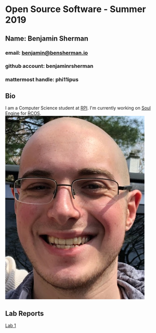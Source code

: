 # Open Source Software - Summer 2019
## Name: Benjamin Sherman
### email: benjamin@bensherman.io
### github account: benjaminrsherman
### mattermost handle: phi11ipus

## Bio
I am a Computer Science student at [RPI](https://rpi.edu/).  I'm currently working on [Soul Engine](https://github.com/Synodic-Software/Soul-Engine/) for [RCOS](https://rcos.io/).
![Benjamin Sherman](images/bensherman.jpg)

## Lab Reports
[Lab 1](labs/lab-01/report.md)
